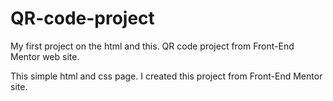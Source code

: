 # QR-code-project
My first project on the html and this. QR code project from Front-End Mentor web site.

This simple html and css page. I created this project from Front-End Mentor site.
